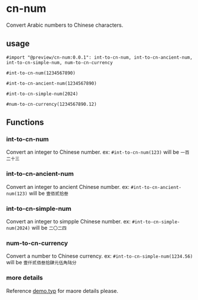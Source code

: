 # cn-num

Convert Arabic numbers to Chinese characters.

## usage

```typst
#import "@preview/cn-num:0.0.1": int-to-cn-num, int-to-cn-ancient-num, int-to-cn-simple-num, num-to-cn-currency

#int-to-cn-num(1234567890)

#int-to-cn-ancient-num(1234567890)

#int-to-cn-simple-num(2024)

#num-to-cn-currency(1234567890.12)
```

## Functions

### int-to-cn-num

Convert an integer to Chinese number. ex: `#int-to-cn-num(123)` will be `一百二十三`

### int-to-cn-ancient-num

Convert an integer to ancient Chinese number. ex: `#int-to-cn-ancient-num(123)` will be `壹佰贰拾叁`

### int-to-cn-simple-num

Convert an integer to simpple Chinese number. ex: `#int-to-cn-simple-num(2024)` will be `二〇二四`

### num-to-cn-currency

Convert a number to Chinese currency. ex: `#int-to-cn-simple-num(1234.56)` will be `壹仟贰佰叁拾肆元伍角陆分`

### more details

Reference [demo.typ](demo.typ) for maore details please.
